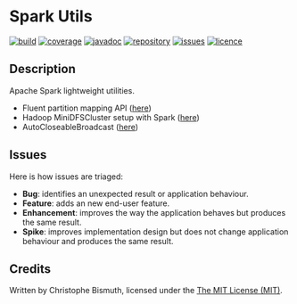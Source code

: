 # Spark Utils

[![build](https://travis-ci.org/cbismuth/spark-utils.svg?branch=master)](https://travis-ci.org/cbismuth/spark-utils)
[![coverage](https://coveralls.io/repos/github/cbismuth/spark-utils/badge.svg?branch=master)](https://coveralls.io/github/cbismuth/spark-utils?branch=master)
[![javadoc](http://javadoc.io/badge/com.github.cbismuth/spark-utils.svg)](http://javadoc.io/doc/com.github.cbismuth/spark-utils)
[![repository](https://maven-badges.herokuapp.com/maven-central/com.github.cbismuth/spark-utils/badge.svg)](https://maven-badges.herokuapp.com/maven-central/com.github.cbismuth/spark-utils/)
[![issues](https://img.shields.io/github/issues/cbismuth/spark-utils.svg)](https://github.com/cbismuth/spark-utils/issues)
[![licence](https://img.shields.io/badge/license-MIT-blue.svg)](https://raw.githubusercontent.com/cbismuth/spark-utils/master/LICENSE.md)

## Description

Apache Spark lightweight utilities.

* Fluent partition mapping API ([here](src/main/java/com/github/cbismuth/spark/utils/cluster/mapper/partition))
* Hadoop MiniDFSCluster setup with Spark ([here](src/main/java/com/github/cbismuth/spark/utils/cluster))
* AutoCloseableBroadcast ([here](src/main/java/com/github/cbismuth/spark/utils/broadcast))

## Issues

Here is how issues are triaged:

* **Bug**: identifies an unexpected result or application behaviour.
* **Feature**: adds an new end-user feature.
* **Enhancement**: improves the way the application behaves but produces the same result.
* **Spike**: improves implementation design but does not change application behaviour and produces the same result.

## Credits

Written by Christophe Bismuth, licensed under the [The MIT License (MIT)](LICENSE.md).

